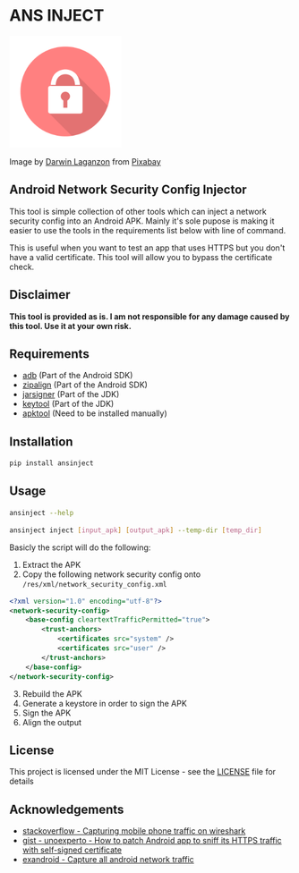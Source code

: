 # ANS INJECT


<img src="https://github.com/xlith/ansinject/raw/main/hero-image.png" width=200>

Image by <a href="https://pixabay.com/users/madartzgraphics-3575871/?utm_source=link-attribution&amp;utm_medium=referral&amp;utm_campaign=image&amp;utm_content=1915626">Darwin Laganzon</a> from <a href="https://pixabay.com//?utm_source=link-attribution&amp;utm_medium=referral&amp;utm_campaign=image&amp;utm_content=1915626">Pixabay</a>


## Android Network Security Config Injector

This tool is simple collection of other tools which can inject a network security config into an Android APK. Mainly it's sole pupose is making it easier to use the tools in the requirements list below with line of command.

This is useful when you want to test an app that uses HTTPS but you don't have a valid certificate. This tool will allow you to bypass the certificate check.

## Disclaimer

**This tool is provided as is. I am not responsible for any damage caused by this tool. Use it at your own risk.**

## Requirements

- [adb](https://developer.android.com/studio/command-line/adb) (Part of the Android SDK)
- [zipalign](https://developer.android.com/studio/command-line/zipalign) (Part of the Android SDK)
- [jarsigner](https://docs.oracle.com/javase/7/docs/technotes/tools/windows/jarsigner.html) (Part of the JDK)
- [keytool](https://docs.oracle.com/javase/8/docs/technotes/tools/unix/keytool.html) (Part of the JDK)
- [apktool](https://ibotpeaches.github.io/Apktool/) (Need to be installed manually)

## Installation

```bash
pip install ansinject
```

## Usage

```bash
ansinject --help
```

```bash
ansinject inject [input_apk] [output_apk] --temp-dir [temp_dir]
```

Basicly the script will do the following:

1. Extract the APK
2. Copy the following network security config onto `/res/xml/network_security_config.xml`

```xml
<?xml version="1.0" encoding="utf-8"?>
<network-security-config>
    <base-config cleartextTrafficPermitted="true">
        <trust-anchors>
            <certificates src="system" />
            <certificates src="user" />
        </trust-anchors>
    </base-config>
</network-security-config>
```

3. Rebuild the APK
4. Generate a keystore in order to sign the APK
5. Sign the APK
6. Align the output


## License

This project is licensed under the MIT License - see the [LICENSE](LICENSE) file for details

## Acknowledgements

* [stackoverflow - Capturing mobile phone traffic on wireshark](https://stackoverflow.com/questions/9555403/capturing-mobile-phone-traffic-on-wireshark)
* [gist - unoexperto - How to patch Android app to sniff its HTTPS traffic with self-signed certificate](https://gist.github.com/unoexperto/80694ccaed6dadc304ad5b8196cbbd2c#how-to-patch-android-app-to-sniff-its-https-traffic-with-self-signed-certificate)
* [exandroid - Capture all android network traffic](https://www.exandroid.dev/2021/03/21/capture-all-android-network-traffic/)

